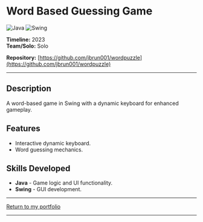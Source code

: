 # Word Based Guessing Game 
![Java](https://img.shields.io/badge/Java-%23ED8B00.svg?style=for-the-badge&logo=openjdk&logoColor=white) ![Swing](https://img.shields.io/badge/Swing-%2300758F.svg?style=for-the-badge)

**Timeline:** 2023  
**Team/Solo:** Solo  

**Repository:** [https://github.com/jbrun001/wordpuzzle](https://github.com/jbrun001/wordpuzzle)

---

## Description
A word-based game in Swing with a dynamic keyboard for enhanced gameplay.

## Features
- Interactive dynamic keyboard.  
- Word guessing mechanics.

## Skills Developed
- **Java** - Game logic and UI functionality.  
- **Swing** - GUI development.  

---
[Return to my portfolio](https://jbrun001.github.io/allprojects.html)

---